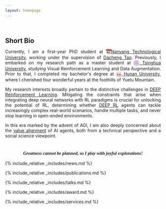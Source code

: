 ```yaml
---
layout: homepage
---
```


<h1 id="about-me"></h1>

<h2 style="margin: 60px 0px 10px;">Short Bio</h2>

<p style="text-align:justify;">
Currently, I am a first-year PhD student at <a href="https://www.ntu.edu.sg/"><img src="/assets/Logo/NTU.svg" alt="NTU" width="16" height="18" style="vertical-align: middle;">Nanyang Technological University</a>, working under the supervision of <a href="https://dr.ntu.edu.sg/cris/rp/rp02343">Dacheng Tao</a>.
Previously, I embarked on my research path as a master student at <a href="https://www.tsinghua.edu.cn/en/"><img src="/assets/Logo/THU.png" alt="THU" width="18" height="18" style="vertical-align: middle;"> Tsinghua University</a>, studying Visual Reinforcement Learning and Data Augmentation.
Prior to that, I completed my bachelor's degree at <a href="http://www-en.hnu.edu.cn/"><img src="/assets/Logo/HNU.jpg" alt="HNU" width="18" height="18" style="vertical-align: middle;"> Hunan University</a>, where I cherished four wonderful years at the foothills of Yuelu Mountain.
</p>

<p style="text-align:justify;">
My research interests broadly pertain to the distinctive challenges in <a href="">DEEP Reinforcement Learning</a>. 
Mitigating the constraints that arise when integrating deep neural networks with RL paradigms is crucial for unlocking the potential of RL, determining whether <a href="">DEEP RL</a> agents can tackle increasingly complex real-world scenarios, handle multiple tasks, and never stop learning in open-ended environments.
</p>

<p style="text-align:justify;">
In this era marked by the advent of AGI, I am also deeply concerned about the <a href="">value alignment</a> of AI agents, both from a technical perspective and a social science viewpoint.
</p>

<!-- Motto -->
<p style="text-align:center; font-family:'Pacifico', cursive; font-size:1.05em; margin-top: 40px; font-style: italic; font-weight: bold;">
  Greatness cannot be planned, so I play with joyful explorations!
</p>

{% include_relative _includes/news.md %}

{% include_relative _includes/publications.md %}

{% include_relative _includes/talks.md %}

{% include_relative _includes/award.md %}

{% include_relative _includes/services.md %}
